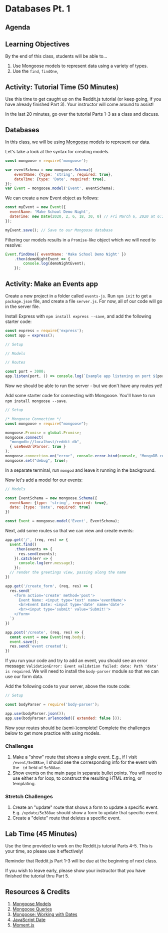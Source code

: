 # Databases Pt. 1

## Agenda

## Learning Objectives

By the end of this class, students will be able to...

1. Use Mongoose models to represent data using a variety of types.
1. Use the `find`, `findOne`, 

## Activity: Tutorial Time (50 Minutes)

Use this time to get caught up on the Reddit.js tutorial (or keep going, if you have already finished Part 3). Your instructor will come around to assist!

In the last 20 minutes, go over the tutorial Parts 1-3 as a class and discuss.

## Databases

In this class, we will be using [Mongoose](https://mongoosejs.com/docs/models.html) models to represent our data.

Let's take a look at the syntax for creating models.

```js
const mongoose = require('mongoose');

var eventSchema = new mongoose.Schema({
    eventName: {type: 'string', required: true},
    dateTime: {type: 'Date', required: true},
});
var Event = mongoose.model('Event', eventSchema);
```

We can create a new Event object as follows:

```js
const myEvent = new Event({
  eventName: 'Make School Demo Night',
  dateTime: new Date(2020, 2, 6, 18, 30, 0) // Fri March 6, 2020 at 6:30PM
});

myEvent.save(); // Save to our Mongoose database
```

Filtering our models results in a `Promise`-like object which we will need to resolve:

```js
Event.findOne({ eventName: 'Make School Demo Night' })
    .then(demoNightEvent => {
        console.log(demoNightEvent);
    });
```

## Activity: Make an Events app

Create a new project in a folder called `events-js`. Run `npm init` to get a `package.json` file, and create a file `server.js`. For now, all of our code will go in the server file.

Install Express with `npm install express --save`, and add the following starter code:

```js
const express = require('express');
const app = express();

// Setup

// Models

// Routes

const port = 3000;
app.listen(port, () => console.log(`Example app listening on port ${port}!`))
```

Now we should be able to run the server - but we don't have any routes yet!

Add some starter code for connecting with Mongoose. You'll have to run `npm install mongoose --save`.

```js
// Setup

/* Mongoose Connection */
const mongoose = require("mongoose");

mongoose.Promise = global.Promise;
mongoose.connect(
  "mongodb://localhost/reddit-db",
  { useNewUrlParser: true }
);
mongoose.connection.on("error", console.error.bind(console, "MongoDB connection Error:"));
mongoose.set("debug", true);
```

In a separate terminal, run `mongod` and leave it running in the background.

Now let's add a model for our events:

```js
// Models

const EventSchema = new mongoose.Schema({
  eventName: {type: 'string', required: true},
  date: {type: 'Date', required: true}
})

const Event = mongoose.model('Event', EventSchema);
```

Next, add some routes so that we can view and create events:

```js
app.get('/', (req, res) => {
  Event.find()
    .then(events => {
      res.send(events);
    }).catch(err => {
      console.log(err.message);
    });
  // render the greetings view, passing along the name
})

app.get('/create_form', (req, res) => {
  res.send(`
    <form action='create' method='post'>
      Event Name: <input type='text' name='eventName'>
      <br>Event Date: <input type='date' name='date'>
      <br><input type='submit' value='Submit!'>
    </form>
  `)
})

app.post('/create', (req, res) => {
  const event = new Event(req.body);
  event.save();
  res.send('event created');
})
```

If you run your code and try to add an event, you should see an error message: `ValidationError: Event validation failed: date: Path 'date' is required`. We will need to install the `body-parser` module so that we can use our form data.

Add the following code to your server, above the route code:

```js
// Setup

const bodyParser = require('body-parser');

app.use(bodyParser.json());
app.use(bodyParser.urlencoded({ extended: false }));
```

Now your routes should be (semi-)complete! Complete the challenges below to get more practice with using models.

### Challenges

1. Make a "show" route that shows a single event. E.g., if I visit `/event/5e388ae`, I should see the corresponding info for the event with the `_id` field of `5e388ae`.
1. Show events on the main page in separate bullet points. You will need to use either a for loop, to construct the resulting HTML string, or templating.

### Stretch Challenges

1. Create an "update" route that shows a form to update a specific event. E.g. `/update/5e388ae` should show a form to update that specific event.
1. Create a "delete" route that deletes a specific event.

## Lab Time (45 Minutes)

Use the time provided to work on the Reddit.js tutorial Parts 4-5. This is your time, so please use it effectively!

Reminder that Reddit.js Part 1-3 will be due at the beginning of next class.

If you wish to leave early, please show your instructor that you have finished the tutorial thru Part 5.

## Resources & Credits

1. [Mongoose Models](https://mongoosejs.com/docs/models.html)
1. [Mongoose Queries](https://mongoosejs.com/docs/queries.html)
1. [Mongoose: Working with Dates](https://mongoosejs.com/docs/tutorials/dates.html)
1. [JavaScript Date](https://developer.mozilla.org/en-US/docs/Web/JavaScript/Reference/Global_Objects/Date)
1. [Moment.js](https://momentjs.com/)